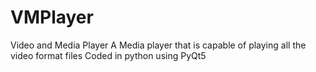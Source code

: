# VMPlayer
Video and Media Player
A Media player that is capable of playing all the video format files
Coded in python using PyQt5
